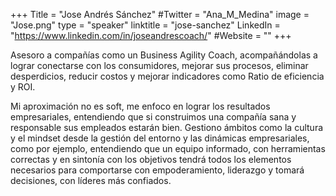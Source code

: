 +++
Title = "Jose Andrés Sánchez"
#Twitter = "Ana_M_Medina"
image = "Jose.png"
type = "speaker"
linktitle = "jose-sanchez"
LinkedIn = "https://www.linkedin.com/in/joseandrescoach/"
#Website = ""
+++

Asesoro a compañías como un Business Agility Coach, acompañándolas a lograr conectarse con los consumidores, mejorar sus procesos, eliminar desperdicios, reducir costos y mejorar indicadores como Ratio de eficiencia y ROI.

Mi aproximación no es soft, me enfoco en lograr los resultados empresariales, entendiendo que si construimos una compañía sana y responsable sus empleados estarán bien. Gestiono ámbitos como la cultura y el mindset desde la gestión del entorno y las dinámicas empresariales, como por ejemplo, entendiendo que un equipo informado, con herramientas correctas y en sintonía con los objetivos tendrá todos los elementos necesarios para comportarse con empoderamiento, liderazgo y tomará decisiones, con líderes más confiados.


